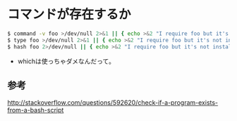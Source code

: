 ﻿# コマンドが存在するか

```bash
$ command -v foo >/dev/null 2>&1 || { echo >&2 "I require foo but it's not installed.  Aborting."; exit 1; }
$ type foo >/dev/null 2>&1 || { echo >&2 "I require foo but it's not installed.  Aborting."; exit 1; }
$ hash foo 2>/dev/null || { echo >&2 "I require foo but it's not installed.  Aborting."; exit 1; }
```

- whichは使っちゃダメなんだって。

## 参考
http://stackoverflow.com/questions/592620/check-if-a-program-exists-from-a-bash-script
